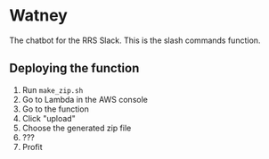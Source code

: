 # Watney

The chatbot for the RRS Slack. This is the slash commands function. 

## Deploying the function

1. Run `make_zip.sh`
2. Go to Lambda in the AWS console
3. Go to the function
4. Click "upload"
5. Choose the generated zip file
6. ???
7. Profit

